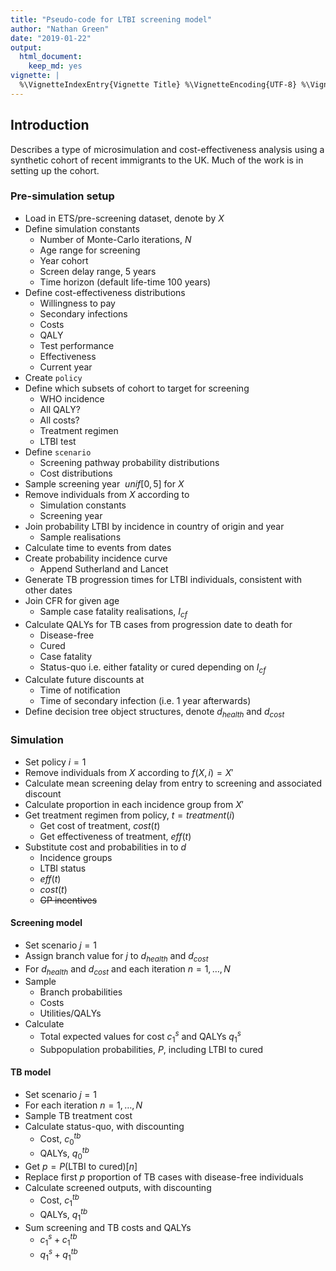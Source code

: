 ```yaml
---
title: "Pseudo-code for LTBI screening model"
author: "Nathan Green"
date: "2019-01-22"
output:
  html_document:
    keep_md: yes
vignette: |
  %\VignetteIndexEntry{Vignette Title} %\VignetteEncoding{UTF-8} %\VignetteEngine{knitr::rmarkdown}
---
```




## Introduction

Describes a type of microsimulation and cost-effectiveness analysis using a synthetic cohort of recent immigrants to the UK.
Much of the work is in setting up the cohort.

###	Pre-simulation setup
	
* Load in ETS/pre-screening dataset, denote by $X$
* Define simulation constants
  + Number of Monte-Carlo iterations, $N$
  + Age range for screening
  + Year cohort
  + Screen delay range, 5 years
  + Time horizon (default life-time 100 years)
* Define cost-effectiveness distributions
  + Willingness to pay
  + Secondary infections
  + Costs
  + QALY
  + Test performance
  + Effectiveness
  + Current year
* Create `policy`
* Define which subsets of cohort to target for screening
  + WHO incidence
  + All QALY?
  + All costs?
  + Treatment regimen
  + LTBI test
* Define `scenario`
  + Screening pathway probability distributions
  + Cost distributions
* Sample screening year $~unif[0,5]$ for $X$
* Remove individuals from $X$ according to
  + Simulation constants
  + Screening year
* Join probability LTBI by incidence in country of origin and year
  + Sample realisations
* Calculate time to events from dates
* Create probability incidence curve
  + Append Sutherland and Lancet
* Generate TB progression times for LTBI individuals, consistent with other dates
* Join CFR for given age
  + Sample case fatality realisations, $I_{cf}$
* Calculate QALYs for TB cases from progression date to death for
  + Disease-free
  + Cured
  + Case fatality
  + Status-quo i.e. either fatality or cured depending on $I_{cf}$
* Calculate future discounts at
  + Time of notification
  + Time of secondary infection (i.e. 1 year afterwards)
* Define decision tree object structures, denote $d_{health}$ and $d_{cost}$

### Simulation

* Set policy $i = 1$
* Remove individuals from $X$ according to $f(X, i) = X'$
* Calculate mean screening delay from entry to screening and associated discount
* Calculate proportion in each incidence group from $X'$
* Get treatment regimen from policy, $t = treatment(i)$
  + Get cost of treatment, $cost(t)$
  + Get effectiveness of treatment, $eff(t)$
* Substitute cost and probabilities in to $d$
  + Incidence groups
  + LTBI status
  + $eff(t)$
  + $cost(t)$
  + ~~GP incentives~~

#### Screening model

* Set scenario $j = 1$
* Assign branch value for $j$ to $d_{health}$ and $d_{cost}$
* For $d_{health}$ and $d_{cost}$ and each iteration $n = 1, \ldots, N$
* Sample
  + Branch probabilities
  + Costs
  + Utilities/QALYs
* Calculate
  + Total expected values for cost $c_1^s$ and QALYs $q_1^s$
  + Subpopulation probabilities, $P$, including LTBI to cured

#### TB model

* Set scenario $j = 1$
* For each iteration $n = 1, \ldots, N$
* Sample TB treatment cost
* Calculate status-quo, with discounting
  + Cost, $c_0^{tb}$
  + QALYs, $q_0^{tb}$
* Get $p = P(\mbox{LTBI to cured})[n]$
* Replace first $p$ proportion of TB cases with disease-free individuals
* Calculate screened outputs, with discounting
  + Cost, $c_1^{tb}$
  + QALYs, $q_1^{tb}$
* Sum screening and TB costs and QALYs
  + $c_1^s+c_1^{tb}$
  + $q_1^s+q_1^{tb}$

